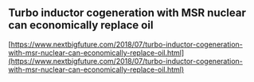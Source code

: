 ## Turbo inductor cogeneration with MSR nuclear can economically replace oil
  
  [https://www.nextbigfuture.com/2018/07/turbo-inductor-cogeneration-with-msr-nuclear-can-economically-replace-oil.html](https://www.nextbigfuture.com/2018/07/turbo-inductor-cogeneration-with-msr-nuclear-can-economically-replace-oil.html)